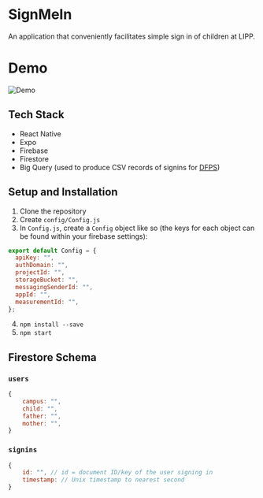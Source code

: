 # SignMeIn

An application that conveniently facilitates simple sign in of children at LIPP.

# Demo 

![Demo](https://drive.google.com/file/d/1THJ8vCF9yUY84aPEikY7vOoqwn1qYR_6/view?usp=sharing)

## Tech Stack

- React Native
- Expo
- Firebase
- Firestore
- Big Query (used to produce CSV records of signins for [DFPS](http://www.dfps.state.tx.us/))

## Setup and Installation

1. Clone the repository
2. Create `config/Config.js`
3. In `Config.js`, create a `Config` object like so (the keys for each object can be found within your firebase settings):

```js
export default Config = {
  apiKey: "",
  authDomain: "",
  projectId: "",
  storageBucket: "",
  messagingSenderId: "",
  appId: "",
  measurementId: "",
};
```

4. `npm install --save`
5. `npm start`

## Firestore Schema

### `users`

```js
{
    campus: "",
    child: "",
    father: "",
    mother: "",
}
```

### `signins`

```js
{
    id: "", // id = document ID/key of the user signing in
    timestamp: // Unix timestamp to nearest second
}
```
